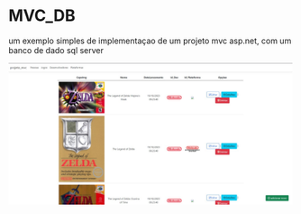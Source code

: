 # MVC_DB

um exemplo simples de implementaçao de um projeto mvc asp.net, com um banco de dado sql server

![alt text](9a3b71c3-3b55-4b3f-bc4e-a19cae842630.jpg)
